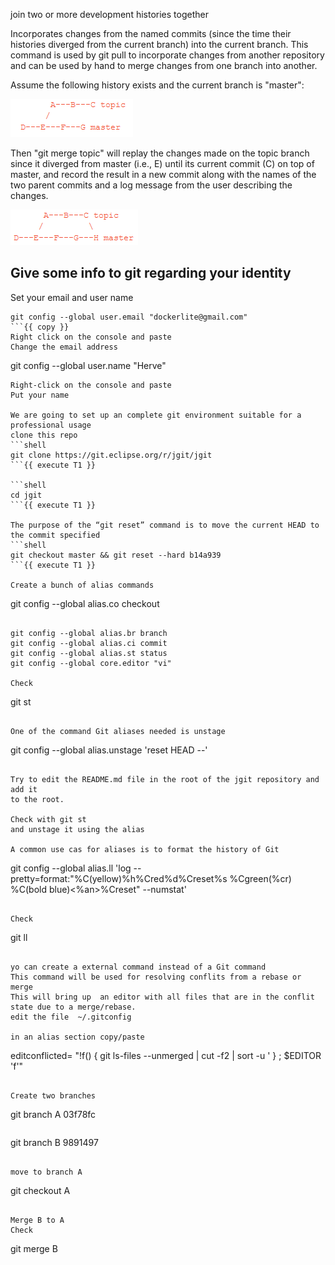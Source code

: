 join two or more development histories together

Incorporates changes from the named commits (since the time their histories diverged 
from the current branch) into the current branch. This command is used by git pull to incorporate changes 
from another repository and can be used by hand to merge changes from one branch into another.

Assume the following history exists and the current branch is "master":

![merge-init](./assets/merge-init.png)

Then "git merge topic" will replay the changes made on the topic branch since it diverged from master (i.e., E) until its current commit (C) on top of master, 
and record the result in a new commit along with the names of the two parent 
commits and a log message from the user describing the changes.

![merge-done](./assets/merge-done.png)

## Give some info to git regarding your identity
Set your email and user name
```
git config --global user.email "dockerlite@gmail.com"
```{{ copy }}
Right click on the console and paste  
Change the email address   
```
git config --global user.name "Herve"
```{{ copy }}
Right-click on the console and paste   
Put your name   

We are going to set up an complete git environment suitable for a professional usage
clone this repo 
```shell
git clone https://git.eclipse.org/r/jgit/jgit
```{{ execute T1 }}

```shell
cd jgit
```{{ execute T1 }}

The purpose of the “git reset” command is to move the current HEAD to the commit specified 
```shell
git checkout master && git reset --hard b14a939
```{{ execute T1 }}

Create a bunch of alias commands 
```
git config --global alias.co checkout
```{{ execute T1 }}

git config --global alias.br branch  
git config --global alias.ci commit  
git config --global alias.st status  
git config --global core.editor "vi"  

Check 
```
git st
```{{ execute T1 }}

One of the command Git aliases needed is unstage  
```
git config --global alias.unstage 'reset HEAD --'
```{{ execute T1 }}

Try to edit the README.md file in the root of the jgit repository and add it
to the root.

Check with git st
and unstage it using the alias

A common use cas for aliases is to format the history of Git 
```
git config --global alias.ll 'log --pretty=format:"%C(yellow)%h%Cred%d%Creset%s %Cgreen(%cr) %C(bold blue)<%an>%Creset" --numstat'
```{{ execute T1 }}

Check 
```
git ll
```{{ execute T1 }}

yo can create a external command instead of a Git command 
This command will be used for resolving conflits from a rebase or merge 
This will bring up  an editor with all files that are in the conflit state due to a merge/rebase.
edit the file  ~/.gitconfig

in an alias section copy/paste 

```
editconflicted= "!f() { git ls-files --unmerged | cut -f2 | sort -u ' } ; $EDITOR 'f'"
```{{ copy }}

Create two branches 
```
git branch A 03f78fc
```{{ execute T1 }}

```
git branch B 9891497
```{{ execute T1 }}

move to branch A
```
git checkout A
```{{ execute T1 }}

Merge B to A 
Check 
```
git merge B
```{{ execute T1 }}




